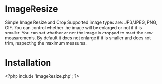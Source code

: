 # ImageResize
Simple Image Resize and Crop
Supported image types are: JPG/JPEG, PNG, GIF.
You can control whether the image will be enlarged or not if it is smaller.
You can set whether or not the image is cropped to meet the new measurements.
By default it does not enlarge if it is smaller and does not trim, respecting the maximum measures.
# Installation
\<\?php include 'ImageResize.php'; \?\>
